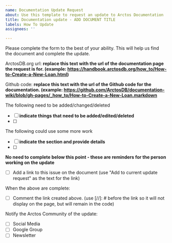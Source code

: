 ```yaml
---
name: Documentation Update Request
about: Use this template to request an update to Arctos Documentation
title: Documentation update - ADD DOCUMENT TITLE
labels: How To Update
assignees: ''

---
```


Please complete the form to the best of your ability. This will help us find the document and complete the update.

ArctosDB.org url: **replace this text with the url of the documentation page the request is for. (example: https://handbook.arctosdb.org/how_to/How-to-Create-a-New-Loan.html)**

Github code: **replace this text with the url of the Github code for the documentation. (example: https://github.com/ArctosDB/documentation-wiki/blob/gh-pages/_how_to/How-to-Create-a-New-Loan.markdown**

The following need to be added/changed/deleted 

 - [ ] **indicate things that need to be added/edited/deleted**
 - [ ]

The following could use some more work

 - [ ] **indicate the section and provide details**
 - [ ] 

**No need to complete below this point - these are reminders for the person working on the update**

 - [ ] Add a link to this issue on the document (use "Add to current update request" as the text for the link)

When the above are complete:

 - [ ] Comment the link created above. (use  [//]: # before the link so it will not display on the page, but will remain in the code)

Notify the Arctos Community of the update:

 - [ ] Social Media
 - [ ] Google Group
 - [ ] Newsletter
